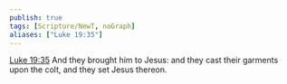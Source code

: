 ```yaml
---
publish: true
tags: [Scripture/NewT, noGraph]
aliases: ["Luke 19:35"]
---
```

[Luke 19:35](https://churchofjesuschrist.org/study/scriptures/nt/luke/19?lang=eng&id=p35#p35) And they brought him to Jesus: and they cast their garments upon the colt, and they set Jesus thereon.
